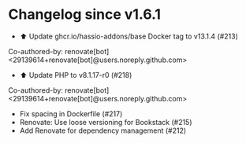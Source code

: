 # Changelog since v1.6.1
- ⬆️ Update ghcr.io/hassio-addons/base Docker tag to v13.1.4 (#213)

Co-authored-by: renovate[bot] <29139614+renovate[bot]@users.noreply.github.com> 
- ⬆️ Update PHP to v8.1.17-r0 (#218)

Co-authored-by: renovate[bot] <29139614+renovate[bot]@users.noreply.github.com> 
- Fix spacing in Dockerfile (#217) 
- Renovate: Use loose versioning for Bookstack (#215) 
- Add Renovate for dependency management (#212) 
